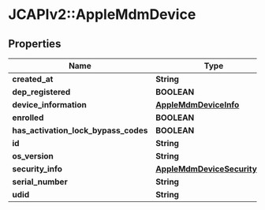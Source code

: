 # JCAPIv2::AppleMdmDevice

## Properties
Name | Type | Description | Notes
------------ | ------------- | ------------- | -------------
**created_at** | **String** |  | [optional] 
**dep_registered** | **BOOLEAN** |  | [optional] 
**device_information** | [**AppleMdmDeviceInfo**](AppleMdmDeviceInfo.md) |  | [optional] 
**enrolled** | **BOOLEAN** |  | [optional] 
**has_activation_lock_bypass_codes** | **BOOLEAN** |  | [optional] 
**id** | **String** |  | [optional] 
**os_version** | **String** |  | [optional] 
**security_info** | [**AppleMdmDeviceSecurityInfo**](AppleMdmDeviceSecurityInfo.md) |  | [optional] 
**serial_number** | **String** |  | [optional] 
**udid** | **String** |  | [optional] 

